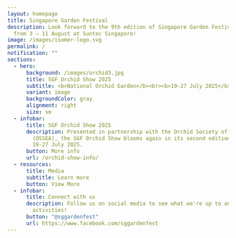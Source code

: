 ```yaml
---
layout: homepage
title: Singapore Garden Festival
description: Look forward to the 9th edition of Singapore Garden Festival (SGF)
  from 3 – 11 August at Suntec Singapore!
image: /images/isomer-logo.svg
permalink: /
notification: ""
sections:
  - hero:
      background: /images/orchid3.jpg
      title: SGF Orchid Show 2025
      subtitle: <b>National Orchid Garden</b><br><b>19-27 July 2025</b>
      variant: image
      backgroundColor: gray
      alignment: right
      size: sm
  - infobar:
      title: SGF Orchid Show 2025
      description: Presented in partnership with the Orchid Society of South East Asia
        (OSSEA), the SGF Orchid Show blooms again in its second edition from
        19-27 July 2025.
      button: More info
      url: /orchid-show-info/
  - resources:
      title: Media
      subtitle: Learn more
      button: View More
  - infobar:
      title: Connect with us
      description: Follow us on social media to see what we're up to and join in our
        activities!
      button: "@sggardenfest"
      url: https://www.facebook.com/sggardenfest
---
```

